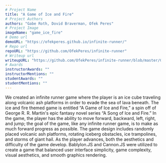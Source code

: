 ```yaml
---
# Project Name
title: "A Game of Ice and Fire"
# Project Authors
authors: "Gabe Roth, Dovid Braverman, Ofek Peres"
# Project Image
imageName: "game_ice_fire"
# Demo url
demoURL: "https://ofekperes.github.io/infinite-runner/"
# Repo url
repoURL: "https://github.com/OfekPeres/infinite-runner"
# Writeup url
writeupURL: "https://github.com/OfekPeres/infinite-runner/blob/master/Graphics%20Final%20Project%20Writeup.pdf"
# Awards
instructorAwards: ""
instructorMentions: ""
studentAwards: ""
studentMentions: ""
---
```

We created an infinite runner game where the player is an ice cube traveling along volcanic ash platforms in order to evade the sea of lava beneath. The ice and fire themed game is entitled “A Game of Ice and Fire,”  a spin off of George R. R. Martin's epic fantasy novel series “A Song of Ice and Fire.” In the game, the player has the ability to move forward, backward, left, right, and jump; the goal of the game, like any infinite runner game,  is to make as much forward progress as possible. The game design includes randomly placed volcanic ash platforms, rotating iceberg obstacles, ice trampolines, and storms of giant hail. As the player advances, both the aesthetics and difficulty of the game develop. Bablylon.JS and Cannon.JS were utilized to create a game that balanced user interface simplicity, game complexity, visual aesthetics, and smooth graphics rendering.
